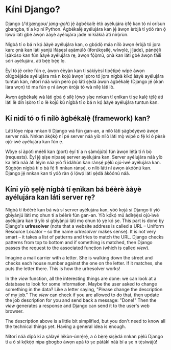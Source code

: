 # Kíni Django?

Django (/ˈdʒæŋɡoʊ/ *jang-goh*) jẹ́ àgbékalẹ̀ ètò ayélujára ọ̀fẹ́ kan tó ní orísun gbangba, tí a kọ ní Python. Àgbékalẹ̀ ayélujára kan jẹ́ àwọn èròjà tí yóò ràn ọ́ lọ́wọ́ láti gbé àwọn ààyè ayélujára jáde ní kíákíá àti nírọ̀rùn.

Nígbà tí o bá n kọ́ ààyè ayélujára kan, o gbọ́dọ̀ máa nílò àwọn èròjà tó jọra kan: ọnà kan láti yanjú ìfàṣẹsí aṣàmúlò (ìforúkọsílẹ̀, wíwọlé, jíjáde), pánẹ́ẹ̀lì ìṣàkóso kan fún ààyè ayélujára rẹ, àwọn fọ́ọ̀mù, ọnà kan láti gbé àwọn fáìlì sórí ayélujára, àti bẹ́ẹ̀ bẹ́ẹ̀ lọ.

Èyí tó jẹ́ oríre fún ẹ, àwọn èèyàn kan ti ṣàkíyèsí tipẹ́tipẹ́ wípé àwọn olùgbéjáde ayélujára má n kojú àwọn ìṣòro tó jọra nígbà kíkọ́ ààyè ayélujára tuntun kan, nítorí náà wọ́n pèrò pọ̀ láti ṣẹ̀dá àwọn àgbékalẹ̀ (Django jẹ́ ọ̀kan lára wọn) tó ma fún ẹ ní àwọn èròjà tó wà nílẹ̀ láti lò.

Àwọn àgbékalẹ̀ wà láti gbà ọ́ sílẹ̀ lọ́wọ́ ṣíṣe nnkan tí ẹnìkan ti ṣe kalẹ̀ tẹ́lẹ̀ àti láti lè dín ìṣòro tí o lè kojú kù nígbà tí o bá n kọ́ ààyè ayélujára tuntun kan.

## Kí nìdí tó o fi nílò àgbékalẹ̀ (framework) kan?

Láti lóye nípa nnkan tí Django wà fún gan-an, a nílò láti ṣàgbéyẹ̀wò àwọn server náà. Nnkan àkọ́kọ́ ní pé server náà yíò nílò láti mọ̀ wípé o fẹ́ kí ó pèsè ojú-ìwé ayélujára kan fún ẹ.

Wòye sí àpótì méèlì kan (port) èyí tí a n ṣàmójútó fún àwọn lẹ́tà tí ń bọ̀ (requests). Èyí jẹ́ ṣíṣe nípasẹ̀ server ayélujára kan. Server ayélujára náà yíò ka lẹ́tà náà àti lẹ́yìn náà yíò fi ìdáhùn kan ránṣẹ́ pẹ̀lú ojú-ìwé ayélujára kan. Ṣùgbọ́n nígbà tí o bá fẹ́ fi nnkan ránṣẹ́, o nílò láti ní àwọn àkóónú kan. Django jẹ́ nnkan kan tí yóò ràn ọ́ lọ́wọ́ láti ṣẹ̀dá àkóónú náà.

## Kíni yíò ṣẹlẹ̀ nígbà tí ẹnìkan bá béèrè ààyè ayélujára kan láti server rẹ?

Nígbà tí ìbéèrè kan bá wá sí server ayélujára kan, yóò kọjá sí Django tí yíò gbìyànjú láti mọ ohun tí a béèrè fún gan-an. Yíò kọ́kọ́ mú àdírẹ́ẹ̀sì ojú-ìwé ayélujára kan tí yíò sì gbìyànjú láti mọ ohun tó yẹ kó ṣe. This part is done by Django's **urlresolver** (note that a website address is called a URL – Uniform Resource Locator – so the name *urlresolver* makes sense). It is not very smart – it takes a list of patterns and tries to match the URL. Django checks patterns from top to bottom and if something is matched, then Django passes the request to the associated function (which is called *view*).

Imagine a mail carrier with a letter. She is walking down the street and checks each house number against the one on the letter. If it matches, she puts the letter there. This is how the urlresolver works!

In the *view* function, all the interesting things are done: we can look at a database to look for some information. Maybe the user asked to change something in the data? Like a letter saying, "Please change the description of my job." The *view* can check if you are allowed to do that, then update the job description for you and send back a message: "Done!" Then the *view* generates a response and Django can send it to the user's web browser.

The description above is a little bit simplified, but you don't need to know all the technical things yet. Having a general idea is enough.

Nítorí náà dípò kí a ṣàlàyé lẹ́kùn-únrẹ́rẹ́, a ó bẹ̀rẹ̀ ṣíṣẹ̀dá nnkan pẹ̀lú Django tí a ó sì kẹ́kọ̀ọ́ nípa gbogbo àwọn apá tó ṣe pàtàkì náà bí a ṣe ń tẹ̀síwájú!